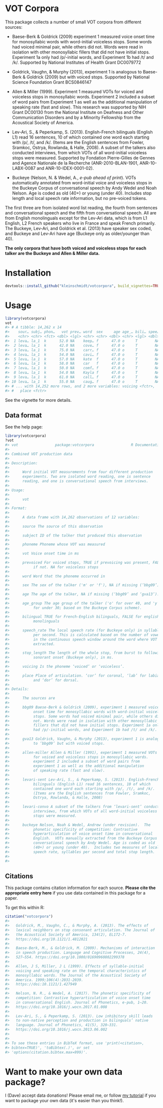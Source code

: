 # VOT Corpora

This package collects a number of small VOT corpora from different sources:

* Baese-Berk & Goldrick (2009) experiment 1 measured voice onset time for
  monosyllabic words with word-initial voiceless stops. Some words had voiced
  minimal pair, while others did not. Words were read in isolation with other
  monosyllabic fillers that did not have initial stops. Experiment 1a only had
  /p/-initial words, and Experiment 1b had /t/ and /k/.  Supported by National
  Institutes of Health Grant DC0079772

* Goldrick, Vaughn, & Murphy (2013), experiment 1 is analogous to Baese-Berk &
  Goldrick (2009) but with voiced stops.  Supported by National Science
  Foundation Grant BCS0846147

* Allen & Miller (1999). Experiment 1 measured VOTs for voiced and voiceless stops
  in monosyllabic words. Experiment 2 included a subset of word pairs from Experiment
  1 as well as the additional manipulation of speaking rate (fast and slow).
  This research was supported by NIH Grant DC00130 from the National Institute
  on Deafness and Other Communication Disorders and by a Minority Fellowship
  from the Acoustical Society of America.

* Lev-Ari, S., & Peperkamp, S. (2013). English-French bilinguals (English L1)
  read 16 sentences, 10 of which contained one word each starting with /p/, /t/,
  and /k/. (Items are the English sentences from Fowler, Sramkoc, Ostrya,
  Rowlanda, & Halle, 2008). A subset of the talkers also conducted interviews,
  from which VOTs of all word-initial voiceless stops were measured.  Supported
  by Fondation Pierre-Gilles de Gennes and Agence Nationale de la Recherche
  (ANR-2010-BLAN-1901, ANR-10-LABX-0087 and ANR-10-IDEX-0001-02).

* Buckeye (Nelson, N. & Wedel, A., _e-pub ahead of print_). VOTs
  automatically annotated from word-initial voice and voiceless stops in the
  Buckeye Corpus of conversational speech by Andy Wedel and Noah Nelson.  Age is
  coded as old (40+) or young (under 40).  Includes stop length and local speech
  rate information, but no pre-voiced tokens.


The first three are from isolated word list reading, the fourth from sentences and
conversational speech and the fifth from conversational speech. All are from
English monolinguals except for the Lev-Ari data, which is from L1 English, L2
French speakers who live in France and speak French primarily. The Buckeye,
Lev-Ari, and Goldrick et al. (2013) have speaker sex coded, and Buckeye and
Lev-Ari have age (Buckeye only as older/younger than 40).

__The only corpora that have both voiced and voiceless stops for each talker are the
Buckeye and Allen & Miller data.__

# Installation

```r
devtools::install_github("kleinschmidt/votcorpora", build_vignettes=TRUE)
```

# Usage

``` r
library(votcorpora)
vot
#> # A tibble: 14,262 x 14
#>    sour… subj… phon…   vot prev… word  sex     age age_… bili… spee… stop…
#>    <chr> <chr> <fct> <dbl> <lgl> <chr> <chr> <dbl> <chr> <lgl> <dbl> <dbl>
#>  1 leva… la_1  k      52.0 NA    keep… f      47.0 o     T        NA    NA
#>  2 leva… la_1  k      42.0 NA    cove… f      47.0 o     T        NA    NA
#>  3 leva… la_1  k      75.0 NA    carr… f      47.0 o     T        NA    NA
#>  4 leva… la_1  k      54.0 NA    cavi… f      47.0 o     T        NA    NA
#>  5 leva… la_1  k      57.0 NA    kate  f      47.0 o     T        NA    NA
#>  6 leva… la_1  k      58.0 NA    car   f      47.0 o     T        NA    NA
#>  7 leva… la_1  k      50.0 NA    comf… f      47.0 o     T        NA    NA
#>  8 leva… la_1  k      54.0 NA    Kayla f      47.0 o     T        NA    NA
#>  9 leva… la_1  k      61.0 NA    call… f      47.0 o     T        NA    NA
#> 10 leva… la_1  k      55.0 NA    caug… f      47.0 o     T        NA    NA
#> # ... with 14,252 more rows, and 2 more variables: voicing <fctr>,
#> #   place <fctr>
```

See the vignette for more details.

## Data format

See the help page:

``` r
library(votcorpora)
?vot
#> vot                 package:votcorpora                 R Documentation
#>
#> Combined VOT production data
#>
#> Description:
#>
#>      Word initial VOT measurements from four different production
#>      experiments. Two are isolated word reading, one is sentence
#>      reading, and one is conversational speech from interviews.
#>
#> Usage:
#>
#>      vot
#>      
#> Format:
#>
#>      A data frame with 14,262 observations of 12 variables:
#>
#>      source The source of this observation
#>
#>      subject ID of the talker that produced this observation
#>
#>      phoneme Phoneme whose VOT was measured
#>
#>      vot Voice onset time in ms
#>
#>      prevoiced For voiced stops, TRUE if prevoicing was present, FALSE
#>           if not. NA for voiceless stops
#>
#>      word Word that the phoneme occurred in
#>
#>      sex The sex of the talker ('m' or 'f'), NA if missing (‘bbg09’).
#>
#>      age The age of the talker, NA if missing (‘bbg09’ and ‘gva13’).
#>
#>      age_group The age group of the talker ('o' for over 40, and 'y'
#>           for under 30; based on the Buckeye Corpus scheme).
#>
#>      bilingual TRUE for French-English bilinguals, FALSE for english
#>           monolinguals
#>
#>      speech_rate The local speech rate (for Buckeye only) in syllables
#>           per second. This is calculated based on the number of vowels
#>           in the continuous speech window around the word where VOT was
#>           extracted.
#>
#>      stop_length The length of the whole stop, from burst to following
#>           sonorant onset (Buckeye only), in ms.
#>
#>      voicing Is the phoneme ‘voiced’ or ‘voiceless’.
#>
#>      place Place of articulation. ‘cor’ for coronal, ‘lab’ for labial,
#>           and ‘dor’ for dorsal.
#>
#> Details:
#>
#>      The sources are
#>
#>      bbg09 Baese-Berk & Goldrick (2009), experiment 1 measured voice
#>           onset time for monosyllabic words with word-initial voiceless
#>           stops. Some words had voiced minimal pair, while others did
#>           not. Words were read in isolation with other monosyllabic
#>           fillers that did not have initial stops. Experiment 1a only
#>           had /p/-initial words, and Experiment 1b had /t/ and /k/.
#>
#>      gva13 Goldrick, Vaughn, & Murphy (2013), experiment 1 is analogous
#>           to ‘bbg09’ but with voiced stops.
#>
#>      allen-miller Allen & Miller (1991), experiment 1 measured VOTs
#>           for voiced and voiceless stops in monosyllabic words.
#>           experiment 2 included a subset of word pairs from
#>           experiment 1 as well as the additional manipulation
#>           of speaking rate (fast and slow).
#>
#>      levari-sent Lev-Ari, S., & Peperkamp, S. (2013). English-French
#>           bilinguals (English L1) read 16 sentences, 10 of which
#>           contained one word each starting with /p/, /t/, and /k/.
#>           (Items are the English sentences from Fowler, Sramkoc,
#>           Ostrya, Rowlanda, & Halle, 2008)
#>
#>      levari-convo A subset of the talkers from ‘levari-sent’ conducted
#>           interviews, from which VOTs of all word-initial voiceless
#>           stops were measured.
#>
#>      buckeye Nelson, Noah & Wedel, Andrew (under revision).  The
#>           phonetic specificity of competition: Contrastive
#>           hyperarticulation of voice onset time in conversational
#>           English.  VOTs manually extracted from the Buckeye Corpus of
#>           conversational speech by Andy Wedel. Age is coded as old
#>           (40+) or young (under 40).  Includes two measures of local
#>           speech rate, syllables per second and total stop length.
#>
#>
```

## Citations

This package contains citation information for each source.  **Please cite the
appropriate entry here** if you use data contained in this package for a paper.

To get this within R:

``` r
citation("votcorpora")
#>
#>   Goldrick, M., Vaughn, C., & Murphy, A. (2013). The effects of
#>   lexical neighbors on stop consonant articulation. The Journal of
#>   the Acoustical Society of America, 134(2), EL172-7.
#>   https://doi.org/10.1121/1.4812821
#>
#>   Baese-Berk, M., & Goldrick, M. (2009). Mechanisms of interaction
#>   in speech production. Language and Cognitive Processes, 24(4),
#>   527–554. https://doi.org/10.1080/01690960802299378
#>
#>   Allen, J S, Miller, J L (1999). Effects of syllable-initial
#>   voicing and speaking rate on the temporal characteristics of
#>   monosyllabic words. The Journal of the Acoustical Society of
#>   America. 1999;106(4):2031-2039.
#>   https://doi:10.1121/1.427949
#>
#>   Nelson, N. R., & Wedel, A. (2017). The phonetic specificity of
#>   competition: Contrastive hyperarticulation of voice onset time
#>   in conversational English. Journal of Phonetics, e-pub, 1–20.
#>   https://doi.org/10.1016/j.wocn.2017.01.008
#>
#>   Lev-Ari, S., & Peperkamp, S. (2013). Low inhibitory skill leads
#>   to non-native perception and production in bilinguals’ native
#>   language. Journal of Phonetics, 41(5), 320–331.
#>   https://doi.org/10.1016/j.wocn.2013.06.002
#>
#>
#> To see these entries in BibTeX format, use 'print(<citation>,
#> bibtex=TRUE)', 'toBibtex(.)', or set
#> 'options(citation.bibtex.max=999)'.
```

# Want to make your own data package?

I (Dave) accept data donations!  Please email me, or follow [my
tutorial](http://www.davekleinschmidt.com/r-packages/) if you want to package
your own data (it's easier than you think!).
